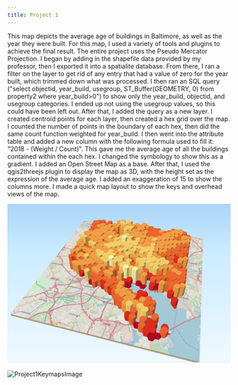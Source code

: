 ```yaml
---
title: Project 1
---
```


This map depicts the average age of buildings in Baltimore, as well as the year they were built. For this map, I used a variety of tools and plugins to achieve the final result. The entire project uses the Pseudo Mercator Projection. I began by adding in the shapefile data provided by my professor, then I exported it into a spatialite database. From there, I ran a filter on the layer to get rid of any entry that had a value of zero for the year built, which trimmed down what was processed. I then ran an SQL query ("select objectid, year_build, usegroup, ST_Buffer(GEOMETRY, 0) from property2 where year_build>0") to show only the year_build, objectid, and usegroup categories. I ended up not using the usegroup values, so this could have been left out. After that, I added the query as a new layer. I created centroid points for each layer, then created a hex grid over the map. I counted the number of points in the boundary of each hex, then did the same count function weighted for year_build. I then went into the attribute table and added a new column with the following formula used to fill it: "2018 - (Weight / Count)". This gave me the average age of all the buildings contained within the each hex. I changed the symbology to show this as a gradient. I added an Open Street Map as a base. After that, I used the qgis2threejs plugin to display the map as 3D, with the height set as the expression of the average age. I added an exaggeration of 15 to show the columns more. I made a quick map layout to show the keys and overhead views of the map.

![Final3DMapCapture](Final3DMapCapture.PNG)

![Project1KeymapsImage](Project1KeymapsImage.png)
